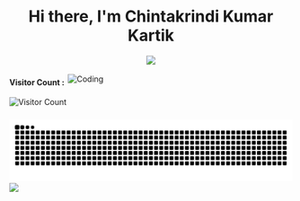 

<h1 align="center">Hi there, I'm Chintakrindi Kumar Kartik </h1>
<p align="center">
  <a href="https://github.com/DenverCoder1/readme-typing-svg"><img src="https://readme-typing-svg.herokuapp.com?font=Time+New+Roman&color=cyan&size=25&center=true&vCenter=true&width=600&height=100&lines=Aspiring+AI+and+ML+Engineer,;Exploring+Data+Science+and+MERN,;Computer+Science+(Data+Science)+@MUJ,;Interested+in+Open+Source+and+Research,;Love+learning+new+tech"></a>
</p>
<img align="right" alt="Coding" width="400" src="https://media1.giphy.com/media/v1.Y2lkPTc5MGI3NjExbDlpc21rN3BvdDZ2aHByMndweThqZzl6MGQwd3BnYTZ4ZnVwY3FhcSZlcD12MV9pbnRlcm5hbF9naWZfYnlfaWQmY3Q9Zw/3dhmyq6EKw2x7eFt4X/giphy.gif">

<div width = "20px">
  
<h4> Visitor Count : </h4> 

![Visitor Count](https://count.getloli.com/get/@Ch-Kumar-Kartik?theme=booru-lewd)
<!--rule-34-->
</div>

###

<img src="https://raw.githubusercontent.com/vanrajsinh650/vanrajsinh650/output/snake.svg" alt="Snake animation" />

<!--horizontal divider(gradiant)-->
<img src="https://user-images.githubusercontent.com/73097560/115834477-dbab4500-a447-11eb-908a-139a6edaec5c.gif">
